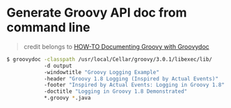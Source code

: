 # Generate Groovy API doc from command line

> credit belongs to [HOW-TO Documenting Groovy with Groovydoc](https://www.javaworld.com/article/2074120/documenting-groovy-with-groovydoc.html)

```bash
$ groovydoc -classpath /usr/local/Cellar/groovy/3.0.1/libexec/lib/
            -d output
            -windowtitle "Groovy Logging Example"
            -header "Groovy 1.8 Logging (Inspired by Actual Events)"
            -footer "Inspired by Actual Events: Logging in Groovy 1.8"
            -doctitle "Logging in Groovy 1.8 Demonstrated"
            *.groovy *.java
```
